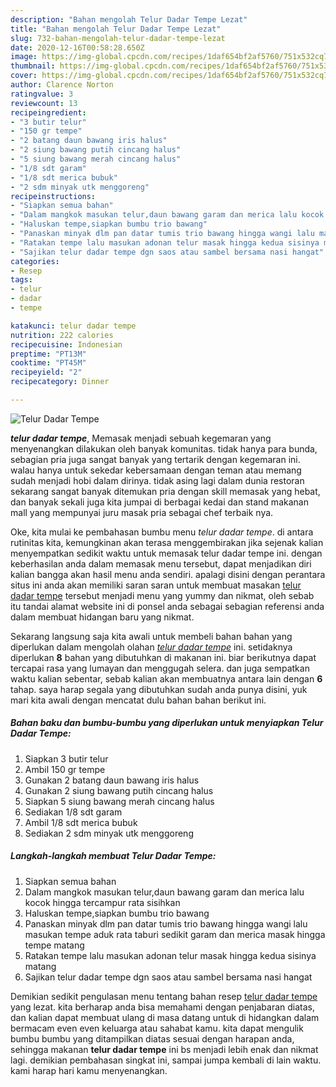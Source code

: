 ```yaml
---
description: "Bahan mengolah Telur Dadar Tempe Lezat"
title: "Bahan mengolah Telur Dadar Tempe Lezat"
slug: 732-bahan-mengolah-telur-dadar-tempe-lezat
date: 2020-12-16T00:58:28.650Z
image: https://img-global.cpcdn.com/recipes/1daf654bf2af5760/751x532cq70/telur-dadar-tempe-foto-resep-utama.jpg
thumbnail: https://img-global.cpcdn.com/recipes/1daf654bf2af5760/751x532cq70/telur-dadar-tempe-foto-resep-utama.jpg
cover: https://img-global.cpcdn.com/recipes/1daf654bf2af5760/751x532cq70/telur-dadar-tempe-foto-resep-utama.jpg
author: Clarence Norton
ratingvalue: 3
reviewcount: 13
recipeingredient:
- "3 butir telur"
- "150 gr tempe"
- "2 batang daun bawang iris halus"
- "2 siung bawang putih cincang halus"
- "5 siung bawang merah cincang halus"
- "1/8 sdt garam"
- "1/8 sdt merica bubuk"
- "2 sdm minyak utk menggoreng"
recipeinstructions:
- "Siapkan semua bahan"
- "Dalam mangkok masukan telur,daun bawang garam dan merica lalu kocok hingga tercampur rata sisihkan"
- "Haluskan tempe,siapkan bumbu trio bawang"
- "Panaskan minyak dlm pan datar tumis trio bawang hingga wangi lalu masukan tempe aduk rata taburi sedikit garam dan merica masak hingga tempe matang"
- "Ratakan tempe lalu masukan adonan telur masak hingga kedua sisinya matang"
- "Sajikan telur dadar tempe dgn saos atau sambel bersama nasi hangat"
categories:
- Resep
tags:
- telur
- dadar
- tempe

katakunci: telur dadar tempe 
nutrition: 222 calories
recipecuisine: Indonesian
preptime: "PT13M"
cooktime: "PT45M"
recipeyield: "2"
recipecategory: Dinner

---
```



![Telur Dadar Tempe](https://img-global.cpcdn.com/recipes/1daf654bf2af5760/751x532cq70/telur-dadar-tempe-foto-resep-utama.jpg)

<b><i>telur dadar tempe</i></b>, Memasak menjadi sebuah kegemaran yang menyenangkan dilakukan oleh banyak komunitas. tidak hanya para bunda, sebagian pria juga sangat banyak yang tertarik dengan kegemaran ini. walau hanya untuk sekedar kebersamaan dengan teman atau memang sudah menjadi hobi dalam dirinya. tidak asing lagi dalam dunia restoran sekarang sangat banyak ditemukan pria dengan skill memasak yang hebat, dan banyak sekali juga kita jumpai di berbagai kedai dan stand makanan mall yang mempunyai juru masak pria sebagai chef terbaik nya.



Oke, kita mulai ke pembahasan bumbu menu <i>telur dadar tempe</i>. di antara rutinitas kita, kemungkinan akan terasa menggembirakan jika sejenak kalian menyempatkan sedikit waktu untuk memasak telur dadar tempe ini. dengan keberhasilan anda dalam memasak menu tersebut, dapat menjadikan diri kalian bangga akan hasil menu anda sendiri. apalagi disini dengan perantara situs ini anda akan memiliki saran saran untuk membuat masakan <u>telur dadar tempe</u> tersebut menjadi menu yang yummy dan nikmat, oleh sebab itu tandai alamat website ini di ponsel anda sebagai sebagian referensi anda dalam membuat hidangan baru yang nikmat.


Sekarang langsung saja kita awali untuk membeli bahan bahan yang diperlukan dalam mengolah olahan <u><i>telur dadar tempe</i></u> ini. setidaknya diperlukan <b>8</b> bahan yang dibutuhkan di makanan ini. biar berikutnya dapat tercapai rasa yang lumayan dan menggugah selera. dan juga sempatkan waktu kalian sebentar, sebab kalian akan membuatnya antara lain dengan <b>6</b> tahap. saya harap segala yang dibutuhkan sudah anda punya disini, yuk mari kita awali dengan mencatat dulu bahan bahan berikut ini.

<!--inarticleads1-->

##### Bahan baku dan bumbu-bumbu yang diperlukan untuk menyiapkan Telur Dadar Tempe:

1. Siapkan 3 butir telur
1. Ambil 150 gr tempe
1. Gunakan 2 batang daun bawang iris halus
1. Gunakan 2 siung bawang putih cincang halus
1. Siapkan 5 siung bawang merah cincang halus
1. Sediakan 1/8 sdt garam
1. Ambil 1/8 sdt merica bubuk
1. Sediakan 2 sdm minyak utk menggoreng




<!--inarticleads2-->

##### Langkah-langkah membuat Telur Dadar Tempe:

1. Siapkan semua bahan
1. Dalam mangkok masukan telur,daun bawang garam dan merica lalu kocok hingga tercampur rata sisihkan
1. Haluskan tempe,siapkan bumbu trio bawang
1. Panaskan minyak dlm pan datar tumis trio bawang hingga wangi lalu masukan tempe aduk rata taburi sedikit garam dan merica masak hingga tempe matang
1. Ratakan tempe lalu masukan adonan telur masak hingga kedua sisinya matang
1. Sajikan telur dadar tempe dgn saos atau sambel bersama nasi hangat




Demikian sedikit pengulasan menu tentang bahan resep <u>telur dadar tempe</u> yang lezat. kita berharap anda bisa memahami dengan penjabaran diatas, dan kalian dapat membuat ulang di masa datang untuk di hidangkan dalam bermacam even even keluarga atau sahabat kamu. kita dapat mengulik bumbu bumbu yang ditampilkan diatas sesuai dengan harapan anda, sehingga makanan <b>telur dadar tempe</b> ini bs menjadi lebih enak dan nikmat lagi. demikian pembahasan singkat ini, sampai jumpa kembali di lain waktu. kami harap hari kamu menyenangkan.
